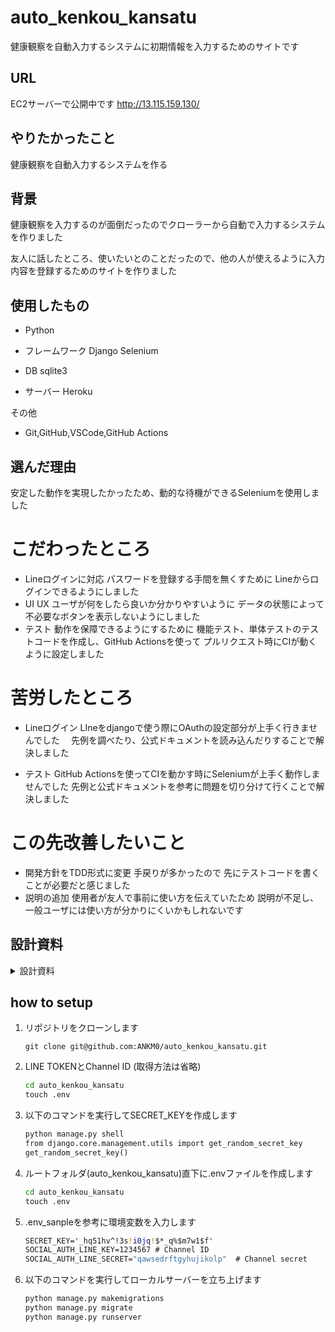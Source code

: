 # auto_kenkou_kansatu
健康観察を自動入力するシステムに初期情報を入力するためのサイトです

## URL
EC2サーバーで公開中です
http://13.115.159.130/


## やりたかったこと

健康観察を自動入力するシステムを作る

## 背景

健康観察を入力するのが面倒だったのでクローラーから自動で入力するシステムを作りました

友人に話したところ、使いたいとのことだったので、他の人が使えるように入力内容を登録するためのサイトを作りました


## 使用したもの

- Python
- フレームワーク
Django
Selenium

- DB
sqlite3

- サーバー
Heroku

その他
- Git,GitHub,VSCode,GitHub Actions

## 選んだ理由
安定した動作を実現したかったため、動的な待機ができるSeleniumを使用しました


# こだわったところ
- Lineログインに対応
パスワードを登録する手間を無くすために
Lineからログインできるようにしました
- UI UX
ユーザが何をしたら良いか分かりやすいように
データの状態によって不必要なボタンを表示しないようにしました
- テスト
動作を保障できるようにするために
機能テスト、単体テストのテストコードを作成し、GitHub Actionsを使って
プルリクエスト時にCIが動くように設定しました



# 苦労したところ
- Lineログイン
LIneをdjangoで使う際にOAuthの設定部分が上手く行きませんでした　
先例を調べたり、公式ドキュメントを読み込んだりすることで解決しました

- テスト
GitHub Actionsを使ってCIを動かす時にSeleniumが上手く動作しませんでした
先例と公式ドキュメントを参考に問題を切り分けて行くことで解決しました



# この先改善したいこと
- 開発方針をTDD形式に変更
手戻りが多かったので
先にテストコードを書くことが必要だと感じました
- 説明の追加
使用者が友人で事前に使い方を伝えていたため
説明が不足し、一般ユーザには使い方が分かりにくいかもしれないです


## 設計資料

<details>
<summary>設計資料</summary>

## <全体>
![portfolio_ax2](https://i.gyazo.com/d21eae30213e8b6a0e927448f3eb6c83.png)
## <サイト>
![portfolio_ax3](https://i.gyazo.com/8dc88c1768f03a944669c3d2558e64f5.png)
</details>



## how to setup

1. リポジトリをクローンします

    `git clone git@github.com:ANKM0/auto_kenkou_kansatu.git`


1. LINE TOKENとChannel ID (取得方法は省略)

    ```cmd
    cd auto_kenkou_kansatu
    touch .env
    ```


1. 以下のコマンドを実行してSECRET_KEYを作成します

    ```cmd
    python manage.py shell
    from django.core.management.utils import get_random_secret_key
    get_random_secret_key()
    ```

1. ルートフォルダ(auto_kenkou_kansatu)直下に.envファイルを作成します

    ```cmd
    cd auto_kenkou_kansatu
    touch .env
    ```

1. .env_sanpleを参考に環境変数を入力します

    ```cmd
    SECRET_KEY='_hq51hv^!3s!i0jq!$*_q%$m7w1$f'
    SOCIAL_AUTH_LINE_KEY=1234567 # Channel ID
    SOCIAL_AUTH_LINE_SECRET="qawsedrftgyhujikolp"  # Channel secret
    ```

1. 以下のコマンドを実行してローカルサーバーを立ち上げます

    ```cmd
    python manage.py makemigrations
    python manage.py migrate
    python manage.py runserver
    ```

